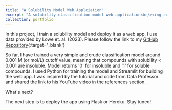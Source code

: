 ```yaml
---
title: "A Solubility Model Web Applciation"
excerpt: "A solubility classification model web application<br/><img src='/images/solubility-model.png'>"
collection: portfolio
---
```


In this project, I train a solubility model and deploy it as a web app. I use data provided by Lowe et. al. (2023). Please follow the link to my [GitHub Repository](https://github.com/kemalozalp/solubility-model/tree/main){:target='_blank'}

So far, I have trained a very simple and crude classification model around 0.001 M (or mol/L) cutoff value, meaning that compounds with solubility < 0.001 are insoluble. Model returns '0' for insoluble and '1' for soluble compounds. I used Python for training the model and Streamlit for building the web app. I was inspired by the tutorial and code from Data Professor and shared the link to his YouTube video in the references section.

What's next?

The next step is to deploy the app using Flask or Heroku. Stay tuned!